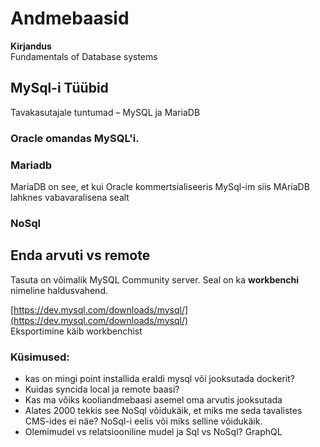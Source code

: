 # Andmebaasid

**Kirjandus**  
Fundamentals of Database systems

## MySql-i Tüübid

Tavakasutajale tuntumad – MySQL ja MariaDB

### Oracle omandas MySQL'i.

### Mariadb

MariaDB on see, et kui Oracle kommertsialiseeris MySql-im siis MAriaDB lahknes vabavaralisena sealt

### NoSql

## Enda arvuti vs remote

Tasuta on võimalik MySQL Community server. Seal on ka **workbenchi** nimeline haldusvahend.

[https://dev.mysql.com/downloads/mysql/](https://dev.mysql.com/downloads/mysql/)  
Eksportimine käib workbenchist

### Küsimused:

- kas on mingi point installida eraldi mysql või jooksutada dockerit?
- Kuidas syncida local ja remote baasi?
- Kas ma võiks kooliandmebaasi asemel oma arvutis jooksutada
- Alates 2000 tekkis see NoSql võidukäik, et miks me seda tavalistes CMS-ides ei näe? NoSql-i eelis või miks selline võidukäik.
- Olemimudel vs relatsiooniline mudel ja Sql vs NoSql?
  GraphQL
